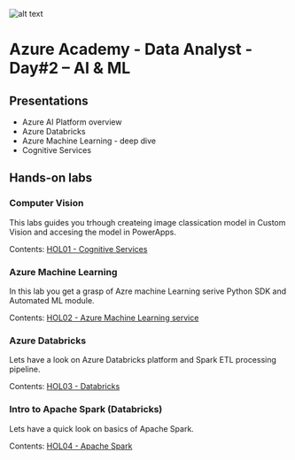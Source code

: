 ![alt text](https://www.microsoftevents.com/accounts/register123/microsoft/msft-v1/c-and-e-v2/events/ce2-ce-2c-mec0028133/Azure%20Academy%20banner_Data.png)

# Azure Academy - Data Analyst - Day#2 – AI & ML

## Presentations
- Azure AI Platform overview
- Azure Databricks 
- Azure Machine Learning - deep dive
- Cognitive Services

## Hands-on labs 

### Computer Vision 
This labs guides you trhough createing image classication model in Custom Vision and accesing the model in PowerApps.

Contents: [HOL01 - Cognitive Services](./HOL01-Cogs)

### Azure Machine Learning
In this lab you get a grasp of Azre machine Learning serive Python SDK and Automated ML module.

Contents: [HOL02 - Azure Machine Learning service](./HOL02-AML)

### Azure Databricks 
Lets have a look on Azure Databricks platform and Spark ETL processing pipeline.

Contents: [HOL03 - Databricks](./HOL03-Databricks)

### Intro to Apache Spark (Databricks) 
Lets have a quick look on basics of Apache Spark.

Contents: [HOL04 - Apache Spark](./HOL04-Apache-Spark)

